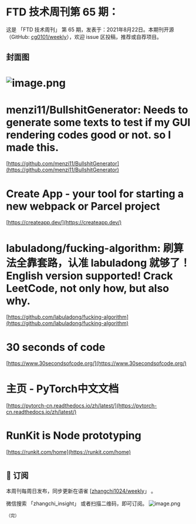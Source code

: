 # FTD 技术周刊第 65 期：
这是 「FTD 技术周刊」 第 65 期，发表于：2021年8月22日。本期刊开源（GitHub: [cg0101/weekly](https://github.com/cg0101/weekly)），欢迎 issue 区投稿，推荐或自荐项目。
## 封面图


# ![image.png](https://cdn.nlark.com/yuque/0/2021/png/132503/1611410713141-67a19b44-f250-4038-b46b-5bfbc3ae3b26.png#height=485&id=QFTA8&margin=%5Bobject%20Object%5D&name=image.png&originHeight=720&originWidth=1080&originalType=binary&size=1740474&status=done&style=none&width=728)
# menzi11/BullshitGenerator: Needs to generate some texts to test if my GUI rendering codes good or not. so I made this.
[https://github.com/menzi11/BullshitGenerator](https://github.com/menzi11/BullshitGenerator)
# Create App - your tool for starting a new webpack or Parcel project
[https://createapp.dev/](https://createapp.dev/)
# labuladong/fucking-algorithm: 刷算法全靠套路，认准 labuladong 就够了！English version supported! Crack LeetCode, not only how, but also why.
[https://github.com/labuladong/fucking-algorithm](https://github.com/labuladong/fucking-algorithm)
# 30 seconds of code
[https://www.30secondsofcode.org/](https://www.30secondsofcode.org/)
# 主页 - PyTorch中文文档
[https://pytorch-cn.readthedocs.io/zh/latest/](https://pytorch-cn.readthedocs.io/zh/latest/)
# RunKit is Node prototyping
[https://runkit.com/home](https://runkit.com/home)
# 



## 📅 订阅
本周刊每周日发布，同步更新在语雀 [[zhangchi1024/weekly](https://www.yuque.com/zhangchi1024/weekly)」 。


微信搜索 「zhangchi_insight」 或者扫描二维码，即可订阅。
    ![image.png](https://cdn.nlark.com/yuque/0/2021/jpeg/132503/1640750963398-e8538e9e-6b96-46f7-abff-c93b56bdd377.jpeg?x-oss-process=image%2Fwatermark%2Ctype_d3F5LW1pY3JvaGVp%2Csize_36%2Ctext_5byg6amw%2Ccolor_FFFFFF%2Cshadow_50%2Ct_80%2Cg_se%2Cx_10%2Cy_10%2Fresize%2Cw_426%2Climit_0)
    
    （完）
